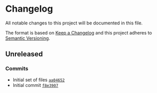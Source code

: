# Changelog

All notable changes to this project will be documented in this file.

The format is based on [Keep a Changelog](https://keepachangelog.com/en/1.0.0/)
and this project adheres to [Semantic Versioning](https://semver.org/spec/v2.0.0.html).

## Unreleased

### Commits

- Initial set of files [`aa04652`](https://github.com/loophp/nix-prettier/commit/aa0465203b3bb0ce8497fe09e6aa07ea1188d6e3)
- Initial commit [`f8e3907`](https://github.com/loophp/nix-prettier/commit/f8e39073590eab93811ce30dd46e07c47b1ef14b)
